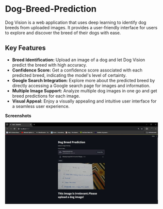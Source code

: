 # Dog-Breed-Prediction

Dog Vision is a web application that uses deep learning to identify dog breeds from uploaded images. It provides a user-friendly interface for users to explore and discover the breed of their dogs with ease.

## Key Features

- **Breed Identification:** Upload an image of a dog and let Dog Vision predict the breed with high accuracy.
- **Confidence Score:** Get a confidence score associated with each predicted breed, indicating the model's level of certainty.
- **Google Search Integration:** Explore more about the predicted breed by directly accessing a Google search page for images and information.
- **Multiple Image Support:** Analyze multiple dog images in one go and get breed predictions for each image.
- **Visual Appeal:** Enjoy a visually appealing and intuitive user interface for a seamless user experience.

**Screenshots**

![Screenshots](https://github.com/SahilJain28/Dog-Breed-Prediction/blob/main/Screenshot/WhatsApp%20Image%202024-04-24%20at%2021.30.28_607713eb.jpg)
